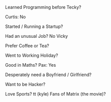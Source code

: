 Learned Programming before Tecky?

Curtis: No

Started / Running a Startup?

Had an unusual Job?  No Vicky

Prefer Coffee or Tea?

Went to Working Holiday?

Good in Maths?
Pax: Yes

Desperately need a Boyfriend / Girlfriend?

Want to be Hacker?


Love Sports?
tt (kyle)
Fans of Matrix (the movie)?


